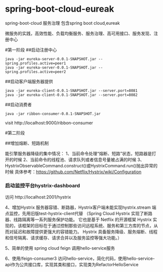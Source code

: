 # spring-boot-cloud-eureak
spring-boot-cloud    服务治理 包含spring boot cloud,eureak

微服务的实践，高效性能、负载均衡服务、服务治理、高可用接口、服务发现、注册中心

#第一阶段
##启动注册中心
```
java -jar eureka-server-0.0.1-SNAPSHOT.jar --spring.profiles.active=peer1
java -jar eureka-server-0.0.1-SNAPSHOT.jar --spring.profiles.active=peer2
```

##启动客户端服务器提供
```
java -jar eureka-client-0.0.1-SNAPSHOT.jar --server.port=8081
java -jar eureka-client-0.0.1-SNAPSHOT.jar --server.port=8082
```

##启动消费者
```
java -jar ribbon-consumer-0.0.1-SNAPSHOT.jar
```

visit http://localhost:9000/ribbon-consumer


#第二阶段

##增加熔断、短路机制

能引擎服务器降级的集中情况：
1、当前命令处理“熔断、短路”状态，短路器是打开的时候
2、当前命令的线程池、请求队列或者信息号量被占满的时候
3、HystrixObservableCommand.construct()或HystrixCommand.run()抛出异常的时候
具体参考：https://github.com/Netflix/Hystrix/wiki/Configuration

### 启动监控平台hystrix-dashboard 

访问 http://localhost:2001/hystrix

4、增加Hystrix 服务器容错、断路器，Hystrix客户端未能实现hystrix.stream 端点监控，先用旧版test-hystrix-client代替
（Spring Cloud Hystrix 实现了断路器、线路隔离等一系列服务保护功能。
它也是基于 Netflix 的开源框架 Hystrix 实现的，该框架的目标在于通过控制那些访问远程系统、服务和第三方库的节点，从而对延迟和故障提供更强大的容错能力。
Hystrix 具备服务降级、服务熔断、线程和信号隔离、请求缓存、请求合并以及服务监控等强大功能。）

5、简单的使用 spring cloud feign 调用hello-service服务 

6、使用/feign-consumer3 访问hello-service，简化代码，使用hello-service-api作为公共接口库，实现其类和接口，实现类为RefactorHelloService

